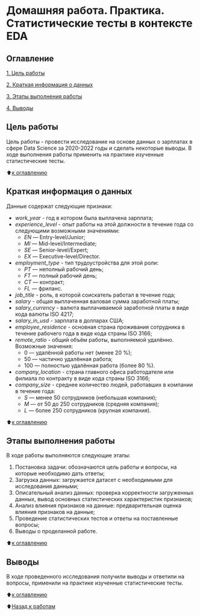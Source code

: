 # Домашняя работа. Практика. Статистические тесты в контексте EDA

## Оглавление

[1. Цель работы](https://github.com/an-petruhin/Homeworks/tree/master/EDA_4#Цель-работы)

[2. Краткая информация о данных](https://github.com/an-petruhin/Homeworks/tree/master/EDA_4#Краткая-информация-о-данных)

[3. Этапы выполнения работы](https://github.com/an-petruhin/Homeworks/tree/master/EDA_4#Этапы-выполнения-работы)

[4. Выводы](https://github.com/an-petruhin/Homeworks/tree/master/EDA_4#Выводы)

## Цель работы

Цель работы - провести исследование на основе данных о зарплатах в сфере Data Science за 2020-2022 годы и сделать некоторые выводы. В ходе выполнения работы применить на практике изученные статистические тесты.

:arrow_up:[к оглавлению](https://github.com/an-petruhin/Homeworks/tree/master/EDA_4#Оглавление)

## Краткая информация о данных

Данные содержат следующие признаки:
- *work_year*	- год в котором была выплачена зарплата;
- *experience_level* - опыт работы на этой должности в течение года со следующими возможными значениями:
    - *EN* — Entry-level/Junior;
    - *MI* — Mid-level/Intermediate;
    - *SE* — Senior-level/Expert;
    - *EX* — Executive-level/Director.
- *employment_type*	- тип трудоустройства для этой роли:
    - *PT* — неполный рабочий день;
    - *FT* — полный рабочий день;
    - *CT* — контракт;
    - *FL* — фриланс.
- *job_title* - роль, в которой соискатель работал в течение года;
- *salary* - общая выплаченная валовая сумма заработной платы;
- *salary_currency* - валюта выплачиваемой заработной платы в виде кода валюты ISO 4217;
- *salary_in_usd* - зарплата в долларах США;
- *employee_residence* - основная страна проживания сотрудника в течение рабочего года в виде кода страны ISO 3166;
- *remote_ratio* - общий объём работы, выполняемой удалённо. Возможные значения:
    - 0 — удалённой работы нет (менее 20 %);
    - 50 — частично удалённая работа;
    - 100 — полностью удалённая работа (более 80 %).
- *company_location* - страна главного офиса работодателя или филиала по контракту в виде кода страны ISO 3166;
- *company_size* - среднее количество людей, работавших в компании в течение года:
    - *S* — менее 50 сотрудников (небольшая компания);
    - *M* — от 50 до 250 сотрудников (средняя компания);
    - *L* — более 250 сотрудников (крупная компания).

:arrow_up:[к оглавлению](https://github.com/an-petruhin/Homeworks/tree/master/EDA_4#Оглавление)

## Этапы выполнения работы

В ходе работы выполняются следующие этапы:
1. Постановка задачи: обозначаются цель работы и вопросы, на которые необходимо дать ответы;
2. Загрузка данных: загружается датасет с необходимыми для исследования данными;
3. Описательный анализ данных: проверка корректности загруженных данных, вывод основных статистических характеристик признаков;
4. Анализ влияния признаков на данные: предварительная оценка влияния признаков на данные;
5. Проведение статистических тестов и ответы на поставленные вопросы;
6. Выводы о проделанной работе.

:arrow_up:[к оглавлению](https://github.com/an-petruhin/Homeworks/tree/master/EDA_4#Оглавление)

## Выводы

В ходе проведенного исследования получили выводы и ответили на вопросы, применили на практике изученные статистические тесты.

:arrow_up:[к оглавлению](https://github.com/an-petruhin/Homeworks/tree/master/EDA_4#Оглавление)

:arrow_up:[Назад к работам](https://github.com/an-petruhin/Homeworks#Homeworks)